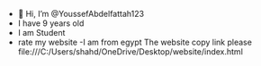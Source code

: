 - 👋 Hi, I’m @YoussefAbdelfattah123
- I have 9 years old
- I am Student
- rate my website
-I am from egypt
       The website copy link please file:///C:/Users/shahd/OneDrive/Desktop/website/index.html
<!---
YoussefAbdelfattah123/YoussefAbdelfattah123 is a ✨ special ✨ repository because its `README.md` (this file) appears on your GitHub profile.
You can click the Preview link to take a look at your changes.
--->
